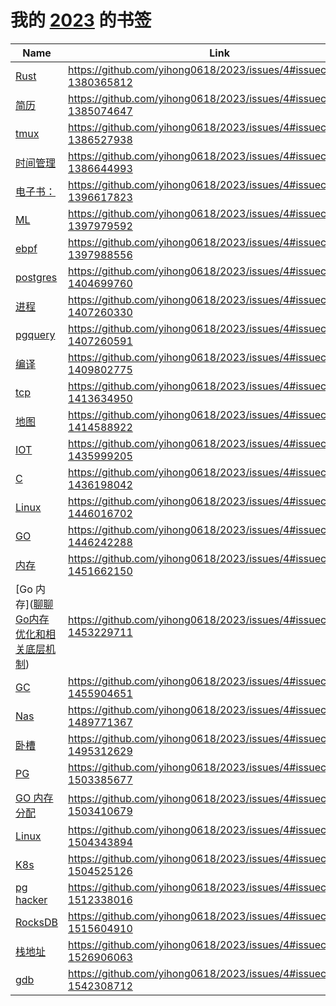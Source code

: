 # 我的 [2023](https://github.com/yihong0618/2023/issues/4) 的书签

| Name | Link | Add | Update | Has_file | 
 | ---- | ---- | ---- | ---- | ---- |
| [Rust](https://marabos.nl/atomics/preface.html) | https://github.com/yihong0618/2023/issues/4#issuecomment-1380365812 | 2023-01-12 | 2023-02-06 | False |
| [简历](https://resume.frostming.com/zh/) | https://github.com/yihong0618/2023/issues/4#issuecomment-1385074647 | 2023-01-17 | 2023-01-17 | False |
| [tmux](https://tmuxcheatsheet.com/) | https://github.com/yihong0618/2023/issues/4#issuecomment-1386527938 | 2023-01-18 | 2023-01-18 | False |
| [时间管理](https://evantravers.com/articles/2022/06/30/dating-other-task-managers/) | https://github.com/yihong0618/2023/issues/4#issuecomment-1386644993 | 2023-01-18 | 2023-01-18 | False |
| [电子书：](https://zebra.9farm.com/) | https://github.com/yihong0618/2023/issues/4#issuecomment-1396617823 | 2023-01-19 | 2023-01-20 | False |
| [ML](https://www.youtube.com/watch?v=PaCmpygFfXo&t=129) | https://github.com/yihong0618/2023/issues/4#issuecomment-1397979592 | 2023-01-20 | 2023-01-20 | False |
| [ebpf]([ttps://www.kawabangga.com/posts/4894](https://www.kawabangga.com/posts/4894)) | https://github.com/yihong0618/2023/issues/4#issuecomment-1397988556 | 2023-01-20 | 2023-01-26 | False |
| [postgres](锁：) | https://github.com/yihong0618/2023/issues/4#issuecomment-1404699760 | 2023-01-26 | 2023-03-03 | False |
| [进程](https://www.higuoxing.com/archives/process-sync/) | https://github.com/yihong0618/2023/issues/4#issuecomment-1407260330 | 2023-01-28 | 2023-01-28 | False |
| [pgquery](https://gist.github.com/rgreenjr/3637525) | https://github.com/yihong0618/2023/issues/4#issuecomment-1407260591 | 2023-01-28 | 2023-01-28 | False |
| [编译](https://notes.eatonphil.com/2023-01-30-livescheme.html) | https://github.com/yihong0618/2023/issues/4#issuecomment-1409802775 | 2023-01-31 | 2023-01-31 | False |
| [tcp](https://jvns.ca/blog/2016/03/16/tcpdump-is-amazing/) | https://github.com/yihong0618/2023/issues/4#issuecomment-1413634950 | 2023-02-02 | 2023-02-02 | False |
| [地图](https://lewinb.net/posts/03_geohub/) | https://github.com/yihong0618/2023/issues/4#issuecomment-1414588922 | 2023-02-03 | 2023-02-03 | False |
| [IOT](https://www.twblogs.net/a/5b8e38282b7177188343976f/?lang=zh-cn) | https://github.com/yihong0618/2023/issues/4#issuecomment-1435999205 | 2023-02-19 | 2023-02-19 | False |
| [C](https://blog.joren.ga/less-known-c#array-pointers) | https://github.com/yihong0618/2023/issues/4#issuecomment-1436198042 | 2023-02-20 | 2023-02-20 | False |
| [Linux](https://www.win.tue.nl/~aeb/linux/lk/lk-9.html#ss9.6) | https://github.com/yihong0618/2023/issues/4#issuecomment-1446016702 | 2023-02-27 | 2023-02-27 | False |
| [GO](https://www.hitzhangjie.pro/debugger101.io/) | https://github.com/yihong0618/2023/issues/4#issuecomment-1446242288 | 2023-02-27 | 2023-02-28 | False |
| [内存](https://hulkdev.com/posts-overcommit-memory/) | https://github.com/yihong0618/2023/issues/4#issuecomment-1451662150 | 2023-03-02 | 2023-03-06 | False |
| [Go 内存]([聊聊Go内存优化和相关底层机制](https://wudaijun.com/2019/09/go-performance-optimization/ )) | https://github.com/yihong0618/2023/issues/4#issuecomment-1453229711 | 2023-03-03 | 2023-03-03 | False |
| [GC](https://bbs.huaweicloud.com/blogs/296981) | https://github.com/yihong0618/2023/issues/4#issuecomment-1455904651 | 2023-03-06 | 2023-03-06 | False |
| [Nas](https://blog.imalan.cn/archives/apple-tv-and-synology-ds220plus/) | https://github.com/yihong0618/2023/issues/4#issuecomment-1489771367 | 2023-03-30 | 2023-03-30 | False |
| [卧槽](http://hep.tsinghua.edu.cn/~orv/) | https://github.com/yihong0618/2023/issues/4#issuecomment-1495312629 | 2023-04-04 | 2023-04-04 | False |
| [PG](https://www.anbob.com/archives/6970.html) | https://github.com/yihong0618/2023/issues/4#issuecomment-1503385677 | 2023-04-11 | 2023-04-11 | False |
| [GO 内存分配](https://www.linuxzen.com/go-memory-allocator-visual-guide.html) | https://github.com/yihong0618/2023/issues/4#issuecomment-1503410679 | 2023-04-11 | 2023-04-11 | False |
| [Linux](https://github.com/lorenzo-stoakes/linux-vm-notes) | https://github.com/yihong0618/2023/issues/4#issuecomment-1504343894 | 2023-04-12 | 2023-04-12 | False |
| [K8s](https://mihai-albert.com/) | https://github.com/yihong0618/2023/issues/4#issuecomment-1504525126 | 2023-04-12 | 2023-04-12 | False |
| [pg hacker](https://blog.anayrat.info/en/) | https://github.com/yihong0618/2023/issues/4#issuecomment-1512338016 | 2023-04-18 | 2023-04-18 | False |
| [RocksDB](https://artem.krylysov.com/blog/) | https://github.com/yihong0618/2023/issues/4#issuecomment-1515604910 | 2023-04-20 | 2023-04-20 | False |
| [栈地址](https://eli.thegreenplace.net/2011/09/06/stack-frame-layout-on-x86-64) | https://github.com/yihong0618/2023/issues/4#issuecomment-1526906063 | 2023-04-28 | 2023-04-28 | False |
| [gdb](https://evilpan.com/2020/09/13/gdb-tips/) | https://github.com/yihong0618/2023/issues/4#issuecomment-1542308712 | 2023-05-10 | 2023-05-10 | False |

